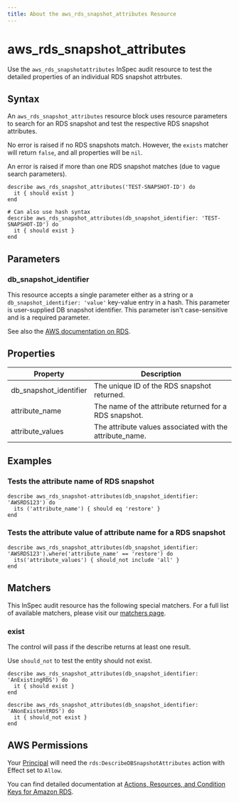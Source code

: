 ```yaml
---
title: About the aws_rds_snapshot_attributes Resource
---
```


# aws_rds_snapshot_attributes

Use the `aws_rds_snapshotattributes` InSpec audit resource to test the detailed properties of an individual RDS snapshot attrbutes.

## Syntax

An `aws_rds_snapshot_attributes` resource block uses resource parameters to search for an RDS snapshot and test the respective RDS snapshot attributes.  

No error is raised if no RDS snapshots match. However, the `exists` matcher will return `false`, and all properties will be `nil`.  

An error is raised if more than one RDS snapshot matches (due to vague search parameters).

    describe aws_rds_snapshot_attributes('TEST-SNAPSHOT-ID') do
      it { should exist }
    end

    # Can also use hash syntax
    describe aws_rds_snapshot_attributes(db_snapshot_identifier: 'TEST-SNAPSHOT-ID') do
      it { should exist }
    end

## Parameters

### db_snapshot_identifier

This resource accepts a single parameter either as a string or a `db_snapshot_identifier: 'value'` key-value entry in a hash. This parameter is user-supplied DB snapshot identifier. This parameter isn't case-sensitive and is a required parameter.

See also the [AWS documentation on RDS](https://docs.aws.amazon.com/AmazonRDS/latest/UserGuide/CHAP_GettingStarted.html).

## Properties

|Property                     | Description|
| ---                         | --- |
|db\_snapshot\_identifier     | The unique ID of the RDS snapshot returned. |
|attribute_name               | The name of the attribute returned for a RDS snapshot. |
|attribute_values             | The attribute values associated with the attribute_name. |

## Examples

### Tests the attribute name of RDS snapshot

    describe aws_rds_snapshot-attributes(db_snapshot_identifier: 'AWSRDS123') do
      its ('attribute_name') { should eq 'restore' }
    end

### Tests the attribute value of attribute name for a RDS snapshot

    describe aws_rds_snapshot_attributes(db_snapshot_identifier: 'AWSRDS123').where('attribute_name' == 'restore') do
      its('attribute_values') { should_not include 'all' }
    end

## Matchers

This InSpec audit resource has the following special matchers. For a full list of available matchers, please visit our [matchers page](https://www.inspec.io/docs/reference/matchers/).

### exist

The control will pass if the describe returns at least one result.

Use `should_not` to test the entity should not exist.

    describe aws_rds_snapshot_attributes(db_snapshot_identifier: 'AnExistingRDS') do
      it { should exist }
    end

    describe aws_rds_snapshot_attributes(db_snapshot_identifier: 'ANonExistentRDS') do
      it { should_not exist }
    end

## AWS Permissions

Your [Principal](https://docs.aws.amazon.com/IAM/latest/UserGuide/intro-structure.html#intro-structure-principal) will need the `rds:DescribeDBSnapshotAttributes` action with Effect set to `Allow`.

You can find detailed documentation at [Actions, Resources, and Condition Keys for Amazon RDS](https://docs.aws.amazon.com/IAM/latest/UserGuide/list_amazonrds.html).
